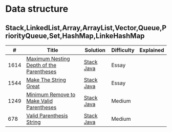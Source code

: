 
# Data structure

## Stack,LinkedList,Array,ArrayList,Vector,Queue,PriorityQueue,Set,HashMap,LinkeHashMap

| # | Title | Solution | Difficulty | Explained | 
|---| ----- | -------- | ---------- | ----------|
|1614|[Maximum Nesting Depth of the Parentheses](https://leetcode.com/problems/maximum-nesting-depth-of-the-parentheses/description/)|[Stack](https://github.com/MuhammedHussein3/Data-Structures/tree/main/Data%20Structures/src/Stack) [Java](https://github.com/MuhammedHussein3/Data-Structures/blob/main/Data%20Structures/src/Stack/MaximumNestingDepthOfTheParentheses.java)|Essay| |
|1544|[Make The String Great](https://leetcode.com/problems/make-the-string-great/description/)|[Stack](https://github.com/MuhammedHussein3/Data-Structures/tree/main/Data%20Structures/src/Stack) [Java](https://github.com/MuhammedHussein3/Data-Structures/blob/main/Data%20Structures/src/Stack/MakeTheStringGreat.java)|Essay| |
|1249|[Minimum Remove to Make Valid Parentheses](https://leetcode.com/problems/minimum-remove-to-make-valid-parentheses/description/)|[Stack](https://github.com/MuhammedHussein3/Data-Structures/tree/main/Data%20Structures/src/Stack) [Java](https://github.com/MuhammedHussein3/Data-Structures/blob/main/Data%20Structures/src/Stack/MinimumRemoveToMakeValidParentheses.java)|Medium| |
|678|[Valid Parenthesis String](https://leetcode.com/problems/valid-parenthesis-string/description/)|[Stack](https://github.com/MuhammedHussein3/Data-Structures/tree/main/Data%20Structures/src/Stack) [Java](https://github.com/MuhammedHussein3/Data-Structures/blob/main/Data%20Structures/src/Stack/MinimumRemoveToMakeValidParentheses.java)|Medium| |


